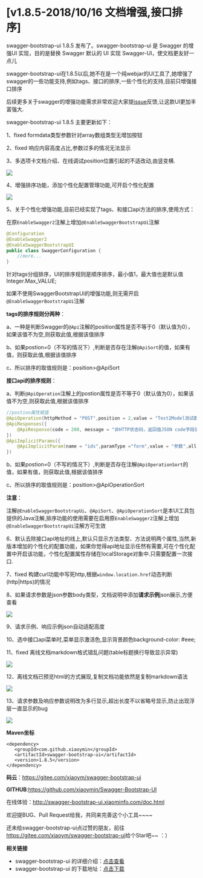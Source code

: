 # [v1.8.5-2018/10/16 文档增强,接口排序]

swagger-bootstrap-ui 1.8.5 发布了。swagger-bootstrap-ui 是 Swagger 的增强UI 实现，目的是替换 Swagger 默认的 UI 实现 Swagger-UI，使文档更友好一点儿

swagger-bootstrap-ui在1.8.5以后,她不在是一个纯webjar的UI工具了,她增强了swagger的一些功能支持,例如tags、接口的排序,一些个性化的支持,目前只增强接口排序

后续更多关于swagger的增强功能需求非常欢迎大家提[issue](https://gitee.com/xiaoym/swagger-bootstrap-ui/issues/new?issue%5Bassignee_id%5D=0&issue%5Bmilestone_id%5D=0)反馈,让这款UI更加丰富强大.

swagger-bootstrap-ui 1.8.5 主要更新如下：

1、fixed formdata类型参数针对array数组类型无增加按钮

2、fixed 响应内容高度占比,参数过多的情况无法显示

3、多选项卡文档介绍、在线调试position位置引起的不适改动,由竖变横.

![](/knife4j/images/blog/swagger-bootstrap-ui-1.8.5-issue/tab-position.png)

4、增强排序功能，添加个性化配置管理功能,可开启个性化配置

![](/images/blog/swagger-bootstrap-ui-1.8.5-issue/exced1.gif)

5、关于个性化增强功能,目前已经实现了tags、和接口api方法的排序,使用方式：

在原`EnableSwagger2`注解上增加`@EnableSwaggerBootstrapUi`注解

```java
@Configuration
@EnableSwagger2
@EnableSwaggerBootstrapUI
public class SwaggerConfiguration {
 	//more...   
}
```

针对tags分组排序，UI的排序规则是顺序排序，最小值1，最大值也是默认值Integer.Max_VALUE;

如果不使用SwaggerBootstrapUi的增强功能,则无需开启`@EnableSwaggerBootstrapUi`注解

**tags的排序规则分两种**：

a、一种是判断Swagger的`@Api`注解的position属性是否不等于0（默认值为0），如果该值不为空,则获取此值,根据该值排序

b、如果postion=0（不写的情况下）,判断是否存在注解`@ApiSort`的值，如果有值，则获取此值,根据该值排序

c、所以排序的取值规则是：position>@ApiSort

**接口api的排序规则**：

a、判断`@ApiOperation`注解上的postion属性是否不等于0（默认值为0），如果该值不为空,则获取此值,根据该值排序

```java
//postion属性赋值
@ApiOperation(httpMethod = "POST",position = 2,value = "Test2Model测试数组参数，多个",response=Test2Model.class)
@ApiResponses({
    @ApiResponse(code = 200, message = "非HTTP状态码，返回值JSON code字段值，描述：成功")
})
@ApiImplicitParams({
    @ApiImplicitParam(name = "ids",paramType ="form",value = "参数",allowMultiple = true, required = true)
})
```

b、如果postion=0（不写的情况下）,判断是否存在注解`@ApiOperationSort`的值，如果有值，则获取此值,根据该值排序

c、所以排序的取值规则是：position>@ApiOperationSort

**注意**：

注解`@EnableSwaggerBootstrapUi`、`@ApiSort`、`@ApiOperationSort`是本UI工具包提供的Java注解,排序功能的使用需要在启用原`EnableSwagger2`注解上增加`@EnableSwaggerBootstrapUi`注解方可生效

6、默认去除接口api地址的线上,默认只显示方法类型、方法说明两个属性,当然,新版本增加的个性化的配置功能，如果你觉得api地址显示任然有需要,可在个性化配置中开启该功能，个性化配置属性存储在localStorage对象中.只需要配置一次接口.

7、fixed 构建curl功能中写死http,根据`window.location.href`动态判断(http|https)的情况

8、如果请求参数是json参数body类型，文档说明中添加**请求示例**json展示,方便查看

![](/knife4j/images/blog/swagger-bootstrap-ui-1.8.5-issue/request-json.png)

9、请求示例、响应示例json自动适配高度

10、选中接口api菜单时,菜单显示激活色,显示背景颜色background-color: #eee;

11、fixed 离线文档markdown格式错乱问题(table标题换行导致显示异常)

![](/knife4j/images/blog/swagger-bootstrap-ui-1.8.5-issue/md.png)

12、离线文档已预览html的方式展现,复制文档功能依然是复制markdown语法

![](/knife4j/images/blog/swagger-bootstrap-ui-1.8.5-issue/md-copy.png)

13、请求参数及响应参数说明改为多行显示,超出长度不以省略号显示,防止出现浮层一直显示的bug

![](/knife4j/images/blog/swagger-bootstrap-ui-1.8.5-issue/br.png)

**Maven坐标**

```
<dependency>
   <groupId>com.github.xiaoymin</groupId>
   <artifactId>swagger-bootstrap-ui</artifactId>
   <version>1.8.5</version>
</dependency>
```

**码云**：<https://gitee.com/xiaoym/swagger-bootstrap-ui>

**GITHUB**:<https://github.com/xiaoymin/Swagger-Bootstrap-UI>

在线体验：<http://swagger-bootstrap-ui.xiaominfo.com/doc.html>

欢迎提BUG、Pull Request给我，共同来完善这个小工具~~~~

还未给swagger-bootstrap-ui点过赞的朋友，前往<https://gitee.com/xiaoym/swagger-bootstrap-ui>给个Star吧~~ ：）



**相关链接**

- swagger-bootstrap-ui 的详细介绍：[点击查看](https://www.oschina.net/p/swagger-bootstrap-ui)
- swagger-bootstrap-ui 的下载地址：[点击下载](https://git.oschina.net/xiaoym/swagger-bootstrap-ui/releases)